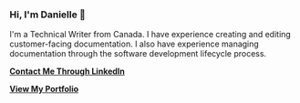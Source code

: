 ### Hi, I'm Danielle 👋

I'm a Technical Writer from Canada. I have experience creating and editing customer-facing documentation. I also have experience managing documentation through the software development lifecycle process.

 **[Contact Me Through LinkedIn](https://www.linkedin.com/in/danielle-whitfield-569257140/^)**
 
 **[View My Portfolio](https://dwhitfield233.github.io/techwritingportfolio/^)**
 
